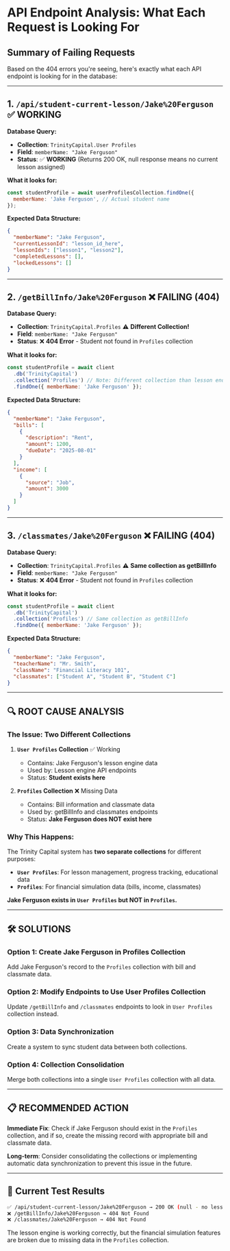 # API Endpoint Analysis: What Each Request is Looking For

## Summary of Failing Requests

Based on the 404 errors you're seeing, here's exactly what each API endpoint is looking for in the database:

---

## 1. `/api/student-current-lesson/Jake%20Ferguson` ✅ WORKING

**Database Query:**

- **Collection**: `TrinityCapital.User Profiles`
- **Field**: `memberName: "Jake Ferguson"`
- **Status**: ✅ **WORKING** (Returns 200 OK, null response means no current lesson assigned)

**What it looks for:**

```javascript
const studentProfile = await userProfilesCollection.findOne({
  memberName: 'Jake Ferguson', // Actual student name
});
```

**Expected Data Structure:**

```json
{
  "memberName": "Jake Ferguson",
  "currentLessonId": "lesson_id_here",
  "lessonIds": ["lesson1", "lesson2"],
  "completedLessons": [],
  "lockedLessons": []
}
```

---

## 2. `/getBillInfo/Jake%20Ferguson` ❌ FAILING (404)

**Database Query:**

- **Collection**: `TrinityCapital.Profiles` ⚠️ **Different Collection!**
- **Field**: `memberName: "Jake Ferguson"`
- **Status**: ❌ **404 Error** - Student not found in `Profiles` collection

**What it looks for:**

```javascript
const studentProfile = await client
  .db('TrinityCapital')
  .collection('Profiles') // Note: Different collection than lesson endpoints
  .findOne({ memberName: 'Jake Ferguson' });
```

**Expected Data Structure:**

```json
{
  "memberName": "Jake Ferguson",
  "bills": [
    {
      "description": "Rent",
      "amount": 1200,
      "dueDate": "2025-08-01"
    }
  ],
  "income": [
    {
      "source": "Job",
      "amount": 3000
    }
  ]
}
```

---

## 3. `/classmates/Jake%20Ferguson` ❌ FAILING (404)

**Database Query:**

- **Collection**: `TrinityCapital.Profiles` ⚠️ **Same collection as getBillInfo**
- **Field**: `memberName: "Jake Ferguson"`
- **Status**: ❌ **404 Error** - Student not found in `Profiles` collection

**What it looks for:**

```javascript
const studentProfile = await client
  .db('TrinityCapital')
  .collection('Profiles') // Same collection as getBillInfo
  .findOne({ memberName: 'Jake Ferguson' });
```

**Expected Data Structure:**

```json
{
  "memberName": "Jake Ferguson",
  "teacherName": "Mr. Smith",
  "className": "Financial Literacy 101",
  "classmates": ["Student A", "Student B", "Student C"]
}
```

---

## 🔍 **ROOT CAUSE ANALYSIS**

### The Issue: **Two Different Collections**

1. **`User Profiles` Collection** ✅ Working

   - Contains: Jake Ferguson's lesson engine data
   - Used by: Lesson engine API endpoints
   - Status: **Student exists here**

2. **`Profiles` Collection** ❌ Missing Data
   - Contains: Bill information and classmate data
   - Used by: getBillInfo and classmates endpoints
   - Status: **Jake Ferguson does NOT exist here**

### Why This Happens:

The Trinity Capital system has **two separate collections** for different purposes:

- **`User Profiles`**: For lesson management, progress tracking, educational data
- **`Profiles`**: For financial simulation data (bills, income, classmates)

**Jake Ferguson exists in `User Profiles` but NOT in `Profiles`.**

---

## 🛠️ **SOLUTIONS**

### Option 1: Create Jake Ferguson in Profiles Collection

Add Jake Ferguson's record to the `Profiles` collection with bill and classmate data.

### Option 2: Modify Endpoints to Use User Profiles Collection

Update `/getBillInfo` and `/classmates` endpoints to look in `User Profiles` collection instead.

### Option 3: Data Synchronization

Create a system to sync student data between both collections.

### Option 4: Collection Consolidation

Merge both collections into a single `User Profiles` collection with all data.

---

## 📋 **RECOMMENDED ACTION**

**Immediate Fix**: Check if Jake Ferguson should exist in the `Profiles` collection, and if so, create the missing record with appropriate bill and classmate data.

**Long-term**: Consider consolidating the collections or implementing automatic data synchronization to prevent this issue in the future.

---

## 🧪 **Current Test Results**

```bash
✅ /api/student-current-lesson/Jake%20Ferguson → 200 OK (null - no lesson assigned)
❌ /getBillInfo/Jake%20Ferguson → 404 Not Found
❌ /classmates/Jake%20Ferguson → 404 Not Found
```

The lesson engine is working correctly, but the financial simulation features are broken due to missing data in the `Profiles` collection.
